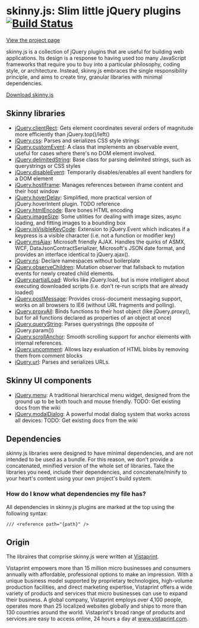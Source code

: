 skinny.js: Slim little jQuery plugins [![Build Status](https://secure.travis-ci.org/vistaprint/SkinnyJS.png?branch=master)](http://travis-ci.org/vistaprint/SkinnyJS)
===========================================

[View the project page](http://vistaprint.github.io/SkinnyJS)

skinny.js is a collection of jQuery plugins that are useful for building web applications. Its design is a response to having used too many JavaScript frameworks that require you to buy into a particular philosophy, coding style, or architecture. Instead, skinny.js embraces the single responsibility principle, and aims to create tiny, granular libraries with minimal dependencies.

[Download skinny.js](http://vistaprint.github.io/SkinnyJS/download-builder.html)

Skinny libraries
------------------

* [jQuery.clientRect](http://vistaprint.github.io/SkinnyJS/docco/jquery.clientRect.html): Gets element coordinates several orders of magnitude more efficiently than jQuery.top()/left()
* [jQuery.css](http://vistaprint.github.io/SkinnyJS/docco/jquery.css.html): Parses and serializes CSS style strings
* [jQuery.customEvent](http://vistaprint.github.io/SkinnyJS/docco/jquery.customEvent.html): A class that implements an observable event, useful for cases where there's no DOM element involved.
* [jQuery.delimitedString](http://vistaprint.github.io/SkinnyJS/docco/jquery.delimitedString.html): Base class for parsing delimited strings, such as querystrings or CSS styles
* [jQuery.disableEvent](http://vistaprint.github.io/SkinnyJS/docco/jquery.disableEvent.html): Temporarily disables/enables all event handlers for a DOM element
* [jQuery.hostIframe](http://vistaprint.github.io/SkinnyJS/docco/jquery.hostIframe.html): Manages references between iframe content and their host window
* [jQuery.hoverDelay](http://vistaprint.github.io/SkinnyJS/docco/jquery.hoverDelay.html): Simplified, more practical version of jQuery.hoverIntent plugin. TODO reference
* [jQuery.htmlEncode](http://vistaprint.github.io/SkinnyJS/docco/jquery.htmlEncode.html): Bare bones HTML encoding
* [jQuery.imageSize](http://vistaprint.github.io/SkinnyJS/docco/jquery.imageSize.html): Some utilities for dealing with image sizes, async loading, and fitting images to a bounding box
* [jQuery.isVisibleKeyCode](http://vistaprint.github.io/SkinnyJS/docco/jquery.isVisibleKeyCode.html): Extension to jQuery.Event which indicates if a keypress is a visible character (i.e. not a function or modifier key)
* [jQuery.msAjax](http://vistaprint.github.io/SkinnyJS/docco/jquery.msAjax.html): Microsoft friendly AJAX. Handles the quirks of ASMX, WCF, DataJsonContractSerializer, Microsoft's JSON date format, and provides an interface identical to jQuery.ajax().
* [jQuery.ns](http://vistaprint.github.io/SkinnyJS/docco/jquery.ns.html): Declare namespaces without boilerplate
* [jQuery.observeChildren](http://vistaprint.github.io/SkinnyJS/docco/jquery.observeChildren.html): Mutation observer that fallsback to mutation events for newly created child elements.
* [jQuery.partialLoad](http://vistaprint.github.io/SkinnyJS/docco/jquery.partialLoad.html): Works like jQuery.load, but is more intelligent about executing downloaded scripts (i.e. don't re-run scripts that are already loaded)
* [jQuery.postMessage](http://vistaprint.github.io/SkinnyJS/docco/jquery.postMessage.html): Provides cross-document messaging support, works on all browsers to IE6 (without URL fragments and polling).
* [jQuery.proxyAll](http://vistaprint.github.io/SkinnyJS/docco/jquery.proxyAll.html): Binds functions to their host object (like jQuery.proxy(), but for all functions declared as properties of an object at once)
* [jQuery.queryString](http://vistaprint.github.io/SkinnyJS/docco/jquery.queryString.html): Parses querystrings (the opposite of jQuery.param())
* [jQuery.scrollAnchor](http://vistaprint.github.io/SkinnyJS/docco/jquery.scrollAnchor.html): Smooth scrolling support for anchor elements with internal references.
* [jQuery.uncomment](http://vistaprint.github.io/SkinnyJS/docco/jquery.uncomment.html): Allows lazy evaluation of HTML blobs by removing them from comment blocks
* [jQuery.url](http://vistaprint.github.io/SkinnyJS/docco/jquery.url.html): Parses and serializes URLs.
<!-- * [jQuery.cookie](http://vistaprint.github.io/SkinnyJS/docco/jquery.cookie.html): TODO -->

Skinny UI components
------------------

* [jQuery.menu](http://vistaprint.github.io/SkinnyJS/docco/jquery.menu.html): A traditional hierarchical menu widget, designed from the ground up to be both touch and mouse friendly. TODO: Get existing docs from the wiki
* [jQuery.modalDialog](http://vistaprint.github.io/SkinnyJS/jquery.modalDialog.html): A powerful modal dialog system that works across all devices: TODO: Get existing docs from the wiki

Dependencies
------------------

skinny.js libraries were designed to have minimal dependencies, and are not intended to be used as a bundle. For this reason, we don't provide a concatenated, minified version of the whole set of libraries. Take the libraries you need, include their dependencies, and concatenate/minify to your
heart's content using your own project's build system. 

### How do I know what dependencies my file has?
All dependencies in skinny.js plugins are marked at the top using the following syntax:

    /// <reference path="{path}" />

Origin
------------------
The libraires that comprise skinny.js were written at [Vistaprint](http://www.vistaprint.com).

Vistaprint empowers more than 15 million micro businesses and consumers annually with affordable, professional options to make an impression. With a unique business model supported by proprietary technologies, high-volume production facilities, and direct marketing expertise, Vistaprint offers a wide variety of products and services that micro businesses can use to expand their business. A global company, Vistaprint employs over 4,100 people, operates more than 25 localized websites globally and ships to more than 130 countries around the world. Vistaprint's broad range of products and services are easy to access online, 24 hours a day at www.vistaprint.com.